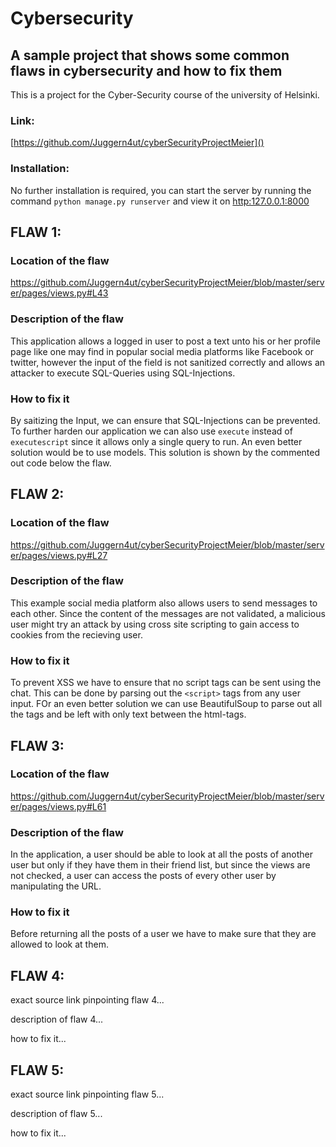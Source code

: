 # Cybersecurity

## A sample project that shows some common flaws in cybersecurity and how to fix them

This is a project for the Cyber-Security course of the university of Helsinki.

### Link:

[https://github.com/Juggern4ut/cyberSecurityProjectMeier]()

### Installation:

No further installation is required, you can start the server by running the command `python manage.py runserver` and view it on [http:127.0.0.1:8000]()

## FLAW 1:

### Location of the flaw

https://github.com/Juggern4ut/cyberSecurityProjectMeier/blob/master/server/pages/views.py#L43

### Description of the flaw

This application allows a logged in user to post a text unto his or her profile page like one may find in popular social media platforms like Facebook or twitter, however the input of the field is not sanitized correctly and allows an attacker to execute SQL-Queries using SQL-Injections.

### How to fix it

By saitizing the Input, we can ensure that SQL-Injections can be prevented. To further harden our application we can also use `execute` instead of `executescript` since it allows only a single query to run. An even better solution would be to use models. This solution is shown by the commented out code below the flaw.

## FLAW 2:

### Location of the flaw

https://github.com/Juggern4ut/cyberSecurityProjectMeier/blob/master/server/pages/views.py#L27

### Description of the flaw

This example social media platform also allows users to send messages to each other. Since the content of the messages are not validated, a malicious user might try an attack by using cross site scripting to gain access to cookies from the recieving user.

### How to fix it

To prevent XSS we have to ensure that no script tags can be sent using the chat. This can be done by parsing out the `<script>` tags from any user input. FOr an even better solution we can use BeautifulSoup to parse out all the tags and be left with only text between the html-tags.

## FLAW 3:

### Location of the flaw

https://github.com/Juggern4ut/cyberSecurityProjectMeier/blob/master/server/pages/views.py#L61

### Description of the flaw

In the application, a user should be able to look at all the posts of another user but only if they have them in their friend list, but since the views are not checked, a user can access the posts of every other user by manipulating the URL.

### How to fix it

Before returning all the posts of a user we have to make sure that they are allowed to look at them.

## FLAW 4:

exact source link pinpointing flaw 4...

description of flaw 4...

how to fix it...

## FLAW 5:

exact source link pinpointing flaw 5...

description of flaw 5...

how to fix it...
